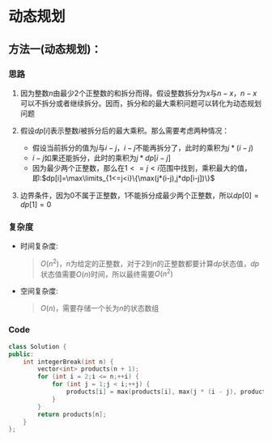 # 动态规划
## 方法一(动态规划)：
### 思路
1. 因为整数$n$由最少$2$个正整数的和拆分而得。假设整数拆分为$x$与$n-x$，$n-x$可以不拆分或者继续拆分。因而，拆分和的最大乘积问题可以转化为动态规划问题

2. 假设$dp[i]$表示整数$i$被拆分后的最大乘积。那么需要考虑两种情况：
   - 假设当前拆分的值为$j$与$i-j$，$i-j$不能再拆分了，此时的乘积为$j*(i-j)$
   - $i-j$如果还能拆分，此时的乘积为$j*dp[i-j]$
   - 因为最少两个正整数，那么在$1<=j<i$范围中找到，乘积最大的值，即:$dp[i]=\max\limits_{1<=j<i}\{\max(j*(i-j),j*dp[i-j])\}$

3. 边界条件，因为$0$不属于正整数，$1$不能拆分成最少两个正整数，所以$dp[0]=dp[1]=0$

### 复杂度
- 时间复杂度:
  > $O(n^2)$，$n$为给定的正整数，对于$2$到$n$的正整数都要计算$dp$状态值，$dp$状态值需要$O(n)$时间，所以最终需要$O(n^2)$
- 空间复杂度:
  > $O(n)$，需要存储一个长为$n$的状态数组

### Code
```C++ []
class Solution {
public:
    int integerBreak(int n) {
        vector<int> products(n + 1);
        for (int i = 2;i <= n;++i) {
            for (int j = 1;j < i;++j) {
                products[i] = max(products[i], max(j * (i - j), products[i - j] * j));
            }
        }
        return products[n];
    }
};
```